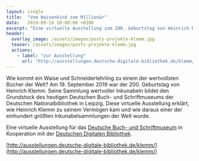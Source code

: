 ```yaml
---
layout: single
title:  "Vom Waisenkind zum Millionär"
date:   2019-09-19 10:00:00 +0100
excerpt: "Eine virtuelle Ausstellung zum 200. Geburtstag von Heinrich Klemm"
header:
  overlay_image: /assets/images/posts-projekte-klemm.jpg
  teaser: /assets/images/posts-projekte-klemm.jpg
  actions:
    - label: "zur Ausstellung"
      url: "http://ausstellungen.deutsche-digitale-bibliothek.de/klemm/"
---
```


Wie kommt ein Waise und Schneiderlehrling zu einem der wertvollsten Bücher der Welt? Am 19. September 2019 war der 200. Geburtstag von Heinrich Klemm. Seine Sammlung wertvoller Inkunabeln bildet den Grundstock des heutigen Deutschen Buch- und Schriftmuseums der Deutschen Nationalbibliothek in Leipzig. Diese virtuelle Ausstellung erklärt, wie Heinrich Klemm zu seinem Vermögen kam und wie daraus einer der einhundert größten Inkunabelsammlungen der Welt wurde.

Eine virtuelle Ausstellung für das [Deutsche Buch- und Schriftmuseum](https://www.dnb.de/dbsm) in Kooperation mit der [Deutschen Digitalen Bibliothek](https://www.ddb.de).

[http://ausstellungen.deutsche-digitale-bibliothek.de/klemm/](http://ausstellungen.deutsche-digitale-bibliothek.de/klemm/)